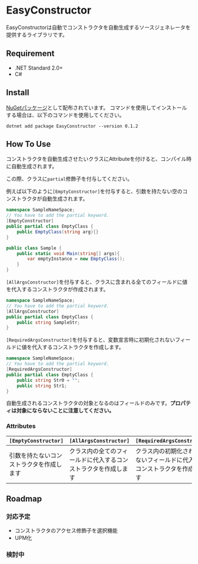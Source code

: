 ﻿# EasyConstructor

EasyConstructorは自動でコンストラクタを自動生成するソースジェネレータを提供するライブラリです。

## Requirement

- .NET Standard 2.0+
- C#

## Install

[NuGetパッケージ](https://www.nuget.org/packages/EasyConstructor/)として配布されています。
コマンドを使用してインストールする場合は、以下のコマンドを使用してください。

```
dotnet add package EasyConstructor --version 0.1.2
```

## How To Use

[//]: # (SourceGenerator generate constructors of a class that has Attributes.)

コンストラクタを自動生成させたいクラスにAttributeを付けると、コンパイル時に自動生成されます。

この際、クラスに`partial`修飾子を付与してください。

例えば以下のように`[EmptyConstructor]`を付与すると、引数を持たない空のコンストラクタが自動生成されます。
```c#
namespace SampleNameSpace;
// You have to add the partial keyword. 
[EmptyConstructor]
public partial class EmptyClass {
    public EmptyClass(string arg){}
}

public class Sample {
    public static void Main(string[] args){
        var emptyInstance = new EmptyClass();
    }
}
```


`[AllArgsConstructor]`を付与すると、クラスに含まれる全てのフィールドに値を代入するコンストラクタが作成されます。
```c#
namespace SampleNameSpace;
// You have to add the partial keyword. 
[AllArgsConstructor]
public partial class EmptyClass {
    public string SampleStr;
}
```

`[RequiredArgsConstructor]`を付与すると、変数宣言時に初期化されないフィールドに値を代入するコンストラクタを作成します。
```c#
namespace SampleNameSpace;
// You have to add the partial keyword. 
[RequiredArgsConstructor]
public partial class EmptyClass {
    public string Str0 = "";
    public string Str1;
}
```

自動生成されるコンストラクタの対象となるのはフィールドのみです。**プロパティは対象にならないことに注意してください。**

### Attributes

| `[EmptyConstructor]` | `[AllArgsConstructor]`          | `[RequiredArgsConstructor]`           |
|----------------------|---------------------------------|---------------------------------------|
| 引数を持たないコンストラクタを作成します | クラス内の全てのフィールドに代入するコンストラクタを作成します | クラス内の初期化されていないフィールドに代入するコンストラクタを作成します |

## Roadmap

### 対応予定

- コンストラクタのアクセス修飾子を選択機能
- UPM化

### 検討中
